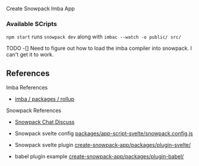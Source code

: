 Create Snowpack Imba App
### Available SCripts
`npm start`
runs `snowpack dev` along with `imbac --watch -o public/ src/`

TODO
-[] Need to figure out how to load the imba compiler into snowpack. I can't get it to work.

## References

Imba References

- [imba / packages / rollup](https://github.com/imba/imba/tree/master/packages/rollup)

Snowpack References

- [Snowpack Chat Discuss](https://www.pika.dev/npm/snowpack/discuss/179)

- Snowpack svelte config [packages/app-script-svelte/snowpack.config.js](https://github.com/pikapkg/create-snowpack-app/blob/master/packages/app-scripts-svelte/snowpack.config.js)
- Snowpack svelte plugin [create-snowpack-app/packages/plugin-svelte/](https://github.com/pikapkg/create-snowpack-app/tree/master/packages/plugin-svelte)

- babel plugin example [create-snowpack-app/packages/plugin-babel/](https://github.com/pikapkg/create-snowpack-app/blob/master/packages/plugin-babel/plugin.js)

